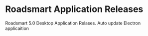 # Roadsmart Application Releases

Roadsmart 5.0 Desktop Application Relases. 
Auto update Electron applicaition

